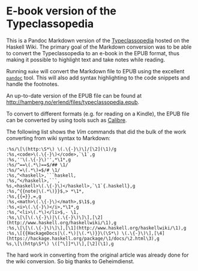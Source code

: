 # E-book version of the Typeclassopedia

This is a Pandoc Markdown version of the
[Typeclassopedia](http://www.haskell.org/haskellwiki/Typeclassopedia) hosted on
the Haskell Wiki. The primary goal of the Markdown conversion was to be able to
convert the Typeclassopedia to an e-book in the EPUB format, thus making it
possible to highlight text and take notes while reading.

Running `make` will convert the Markdown file to EPUB using the excellent
[`pandoc`](http://johnmacfarlane.net/pandoc/) tool. This will also add syntax
highlighting to the code snippets and handle the footnotes.

An up-to-date version of the EPUB file can be found at
<http://hamberg.no/erlend/files/typeclassopedia.epub>.

To convert to different formats (e.g. for reading on a Kindle), the EPUB file
can be converted by using tools such as [Calibre](http://calibre-ebook.com/).

The following list shows the *Vim* commands that did the bulk of the work
converting from wiki syntax to Markdown:

    :%s/\[\(http:\S*\) \(.\{-}\)\]/[\2](\1)/g
    :%s,<code>\(.\{-}\)</code>,`\1`,g
    :%s,''\(.\{-}\)'',*\1*,g
    :%s/^==\(.*\)==$/## \1/
    :%s/^=\(.*\)=$/# \1/
    :%s,^<haskell>,```haskell,
    :%s,^</haskell>,```,
    %s,<haskell>\(.\{-}\)</haskell>,`\1`{.haskell},g
    :%s,^{{note|\(.*\)}}$,> *\1*,
    :%s,{{=}},=,g
    :%s,<math>\(.\{-}\)</math>,$\1$,g
    :%s,<i>\(.\{-}\)</i>,*\1*,g
    :%s,^<li>\(.*\)</li>$,- \1,
    :%s,\[\[\(.\{-}\)|\(.\{-}\)\]\],[\2](http://www.haskell.org/haskellwiki/\1),g
    :%s,\[\[\(.\{-}\)\]\],[\1](http://www.haskell.org/haskellwiki/\1),g
    :%s,\[{{HackageDocs|\(.*\)|\(.*\)}}\(\S*\) \(.\{-}\)\],[\4](https://hackage.haskell.org/package/\1/docs/\2.html\3),g
    %s,\[\(http\S*\) \([^\]]*\)\],[\2](\1),g

The hard work in converting from the original article was already done for the
wiki conversion. So big thanks to Geheimdienst.
